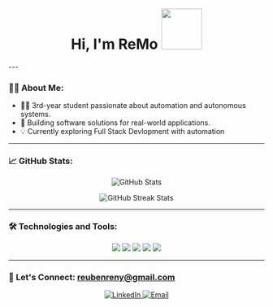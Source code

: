 <h1 align="center">Hi, I'm ReMo <img src="https://thumbs.gfycat.com/BossyForthrightBluet-max-1mb.gif" width="80"></h1>
---

### 🧑‍💻 About Me:
- 👨‍🎓 3rd-year student passionate about automation and autonomous systems.
- 🚀 Building software solutions for real-world applications.
- 💡 Currently exploring Full Stack Devlopment with automation

---

### 📈 GitHub Stats:
<p align="center">
  <img src="https://github-readme-stats.vercel.app/api?username=ReubenReny03&show_icons=true&theme=radical" alt="GitHub Stats" />
</p>
<p align="center">
  <img src="https://github-readme-streak-stats.herokuapp.com/?user=ReubenReny03&theme=radical" alt="GitHub Streak Stats" />
</p>

---

### 🛠 Technologies and Tools:
<p align="center">
  <img src="https://img.shields.io/badge/Code-Python-informational?style=flat&logo=python&logoColor=white&color=2bbc8a" />
  <img src="https://img.shields.io/badge/Code-C++-informational?style=flat&logo=c%2B%2B&logoColor=white&color=2bbc8a" />
  <img src="https://img.shields.io/badge/Code-JavaScript-informational?style=flat&logo=javascript&logoColor=white&color=2bbc8a" />
  <img src="https://img.shields.io/badge/Tools-Raspberry_Pi-informational?style=flat&logo=raspberry-pi&logoColor=white&color=2bbc8a" />
  <img src="https://img.shields.io/badge/Platform-Linux-informational?style=flat&logo=linux&logoColor=white&color=2bbc8a" />
</p>

---

### 🤝 Let's Connect: reubenreny@gmail.com
<p align="center">
  <a href="https://www.linkedin.com/in/reuben-reny/">
    <img src="https://img.shields.io/badge/LinkedIn-blue?style=flat&logo=linkedin&labelColor=blue" alt="LinkedIn" />
  </a>
  <a href="mailto:reubenreny@gmail.com">
    <img src="https://img.shields.io/badge/Email-red?style=flat&logo=gmail&labelColor=red" alt="Email" />
  </a>
</p>
